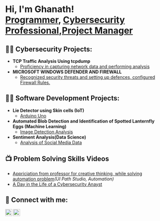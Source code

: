 <h1>Hi, I'm Ghanath! <br/><a href="https://github.com/Ghanath">Programmer</a>, <a href="https://www.linkedin.com/in/joshmadakor/">Cybersecurity Professional</a>,<a href="https://www.linkedin.com/in/joshmadakor/">Project Manager</a></h1>

<h2>👨‍💻 Cybersecurity Projects:</h2>

- <b>TCP Traffic Analysis Using tcpdump</b>
  - [Proficiency in capturing network data and performing analysis](https://coursera.org/share/2aaac82361bf26e8c1f0bb37c75090c3)
- <b>MICROSOFT WINDOWS DEFENDER AND FIREWALL</b>
  - [Recognized security threats and setting up defences, configured Firewall Rules.](https://coursera.org/share/9fbf593a4a034b02d74653db0f607062) <b></b>

<h2>👨‍💻 Software Development Projects:</h2>

- <b>Lie Detector using Skin cells (IoT)</b>
  - [Arduino Uno](https://github.com/Ghanath/IoT-Project.git)
- <b>Automated Blob Detection and Identification of Spotted Lanternfly Eggs (Machine Learning)</b>
  - [Image Detection Analysis](https://github.com/Ghanath/Machine-Learning.git) 
- <b>Sentiment Analysis(Data Science)</b>
  - [Analysis of Social Media Data](https://github.com/Ghanath/Data-Science.git)

<h2>📺 Problem Solving Skills Videos</h2>

- [Appriciation from professor for creative thinking, while solving automation problem](https://drive.google.com/file/d/1BoPkFYdMNt-J-WqGE35YcG7xEfQ5YuJ-/view?usp=sharing)<i>(UI Path Studio, Automation)</i>
- [A Day in the Life of a Cybersecurity Anayst](https://www.youtube.com/watch?v=uHy3oM7NnoU)


<h2> 🤳 Connect with me:</h2>

[<img align="left" alt="JoshMadakor | LinkedIn" width="22px" src="https://cdn.jsdelivr.net/npm/simple-icons@v3/icons/linkedin.svg" />][linkedin]
[<img align="left" alt="JoshMadakor | Instagram" width="22px" src="https://cdn.jsdelivr.net/npm/simple-icons@v3/icons/instagram.svg" />][instagram]

[twitter]: https://twitter.com/joshmadakor
[youtube]: https://www.youtube.com/c/joshmadakor
[instagram]: https://www.instagram.com/joshmadakor/
[linkedin]: https://linkedin.com/in/joshmadakor

<!--
**joshmadakor1/joshmadakor1** is a ✨ _special_ ✨ repository because its `README.md` (this file) appears on your GitHub profile.

Here are some ideas to get you started:

- 🔭 I’m currently working on ...
- 🌱 I’m currently learning ...
- 👯 I’m looking to collaborate on ...
- 🤔 I’m looking for help with ...
- 💬 Ask me about ...
- 📫 How to reach me: ...
- 😄 Pronouns: ...
- ⚡ Fun fact: ...
-->
